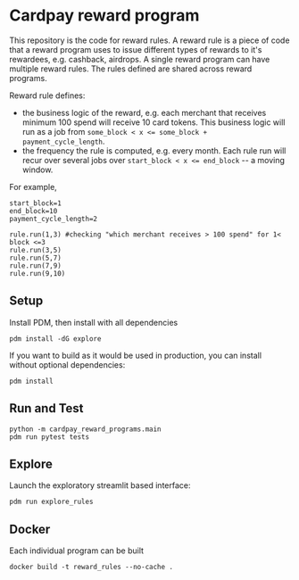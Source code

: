 # Cardpay reward program

This repository is the code for reward rules. A reward rule is a piece of code that a reward program uses to issue different types of rewards to it's rewardees, e.g. cashback, airdrops. A single reward program can have multiple reward rules. The rules defined are shared across reward programs.

Reward rule defines:

- the business logic of the reward, e.g. each merchant that receives minimum 100 spend will receive 10 card tokens. This business logic will run as a job from `some_block < x <= some_block + payment_cycle_length`.
- the frequency the rule is computed, e.g. every month. Each rule run will recur over several jobs over `start_block < x <= end_block` -- a moving window.

For example,

```
start_block=1
end_block=10
payment_cycle_length=2

rule.run(1,3) #checking "which merchant receives > 100 spend" for 1< block <=3
rule.run(3,5)
rule.run(5,7)
rule.run(7,9)
rule.run(9,10)
```

## Setup

Install PDM, then install with all dependencies

    pdm install -dG explore

If you want to build as it would be used in production, you can install without optional dependencies:

    pdm install

## Run and Test

    python -m cardpay_reward_programs.main
    pdm run pytest tests

## Explore

Launch the exploratory streamlit based interface:

    pdm run explore_rules

## Docker

Each individual program can be built

    docker build -t reward_rules --no-cache .

